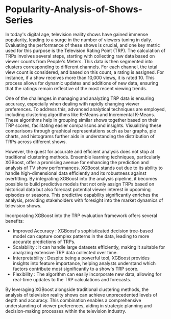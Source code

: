 # Popularity-Analysis-of-Shows-Series

In today's digital age, television reality shows have gained immense popularity, leading to a surge in the number of viewers tuning in daily. Evaluating the performance of these shows is crucial, and one key metric used for this purpose is the Television Rating Point (TRP). The calculation of TRPs involves several steps, starting with collecting raw data based on viewer counts from People's Meters. This data is then segmented into clusters corresponding to different channels. For each channel, the total view count is considered, and based on this count, a rating is assigned. For instance, if a show receives more than 10,000 views, it is rated 10. This process allows for dynamic updates and additions of new data, ensuring that the ratings remain reflective of the most recent viewing trends.

One of the challenges in managing and analyzing TRP data is ensuring accuracy, especially when dealing with rapidly changing viewer preferences. To address this, advanced analytical techniques are employed, including clustering algorithms like K-Means and Incremental K-Means. These algorithms help in grouping similar shows together based on their TRP scores, facilitating easier comparisons and insights. Visualizing these comparisons through graphical representations such as bar graphs, pie charts, and histograms further aids in understanding the distribution of TRPs across different shows.

However, the quest for accurate and efficient analysis does not stop at traditional clustering methods. Ensemble learning techniques, particularly XGBoost, offer a promising avenue for enhancing the prediction and analysis of TV show performances. XGBoost stands out due to its ability to handle high-dimensional data efficiently and its robustness against overfitting. By integrating XGBoost into the analysis pipeline, it becomes possible to build predictive models that not only assign TRPs based on historical data but also forecast potential viewer interest in upcoming episodes or seasons. This predictive capability significantly enriches the analysis, providing stakeholders with foresight into the market dynamics of television shows.

Incorporating XGBoost into the TRP evaluation framework offers several benefits:

-  Improved Accuracy : XGBoost's sophisticated decision tree-based model can capture complex patterns in the data, leading to more accurate predictions of TRPs.
-  Scalability : It can handle large datasets efficiently, making it suitable for analyzing extensive TRP data collected over time.
-  Interpretability : Despite being a powerful tool, XGBoost provides insights into feature importance, helping analysts understand which factors contribute most significantly to a show's TRP score.
-  Flexibility : The algorithm can easily incorporate new data, allowing for real-time updates to the TRP calculations and forecasts.

By leveraging XGBoost alongside traditional clustering methods, the analysis of television reality shows can achieve unprecedented levels of depth and accuracy. This combination enables a comprehensive understanding of viewer preferences, aiding in strategic planning and decision-making processes within the television industry.

